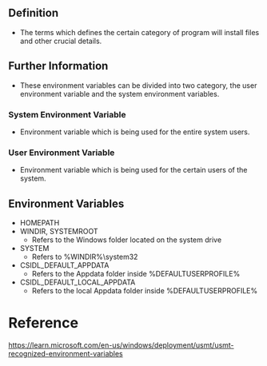 ## Definition
- The terms which defines the certain category of program will install files and other crucial details.
## Further Information
- These environment variables can be divided into two category, the user environment variable and the system environment variables.

### System Environment Variable
- Environment variable which is being used for the entire system users.
### User Environment Variable
- Environment variable which is being used for the certain users of the system. 
## Environment Variables 
- HOMEPATH
- WINDIR, SYSTEMROOT
	- Refers to the Windows folder located on the system drive
- SYSTEM 
	- Refers to %WINDIR%\system32
- CSIDL_DEFAULT_APPDATA
	- Refers to the Appdata folder inside %DEFAULTUSERPROFILE%
- CSIDL_DEFAULT_LOCAL_APPDATA
	- Refers to the local Appdata folder inside %DEFAULTUSERPROFILE%
# Reference
https://learn.microsoft.com/en-us/windows/deployment/usmt/usmt-recognized-environment-variables